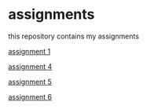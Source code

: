 # assignments
this repository contains my assignments

[assignment 1](https://github.com/Joeyvv33/assignments/blob/master/Assignment_week_2%20(2).ipynb) 

[assignment 4](https://github.com/Joeyvv33/assignments/blob/master/Assignment_week_4.ipynb)

[assignment 5](https://github.com/Joeyvv33/assignments/blob/master/Assignment_week_5.ipynb)

[assignment 6](https://github.com/Joeyvv33/assignments/blob/master/assignment4.ipynb)
